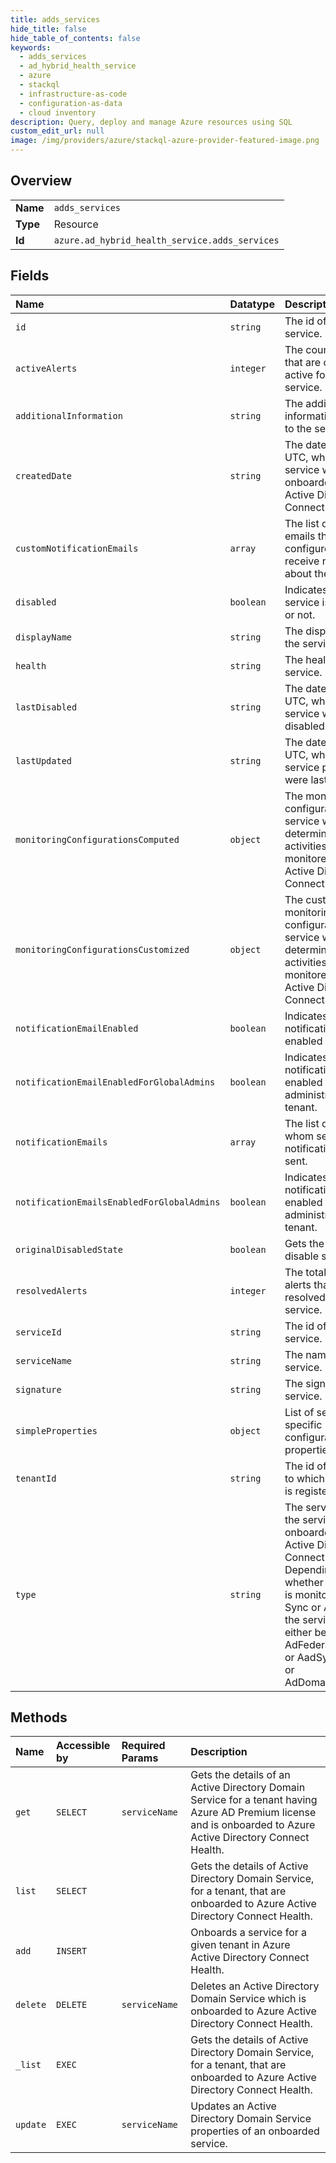 ```yaml
---
title: adds_services
hide_title: false
hide_table_of_contents: false
keywords:
  - adds_services
  - ad_hybrid_health_service
  - azure    
  - stackql
  - infrastructure-as-code
  - configuration-as-data
  - cloud inventory
description: Query, deploy and manage Azure resources using SQL
custom_edit_url: null
image: /img/providers/azure/stackql-azure-provider-featured-image.png
---
```

  
    

## Overview
<table><tbody>
<tr><td><b>Name</b></td><td><code>adds_services</code></td></tr>
<tr><td><b>Type</b></td><td>Resource</td></tr>
<tr><td><b>Id</b></td><td><code>azure.ad_hybrid_health_service.adds_services</code></td></tr>
</tbody></table>

## Fields
| Name | Datatype | Description |
|:-----|:---------|:------------|
| `id` | `string` | The id of the service. |
| `activeAlerts` | `integer` | The count of alerts that are currently active for the service. |
| `additionalInformation` | `string` | The additional information related to the service. |
| `createdDate` | `string` | The date and time, in UTC, when the service was onboarded to Azure Active Directory Connect Health. |
| `customNotificationEmails` | `array` | The list of additional emails that are configured to receive notifications about the service. |
| `disabled` | `boolean` | Indicates if the service is disabled or not. |
| `displayName` | `string` | The display name of the service. |
| `health` | `string` | The health of the service. |
| `lastDisabled` | `string` | The date and time, in UTC, when the service was last disabled. |
| `lastUpdated` | `string` | The date or time , in UTC, when the service properties were last updated. |
| `monitoringConfigurationsComputed` | `object` | The monitoring configuration of the service which determines what activities are monitored by Azure Active Directory Connect Health. |
| `monitoringConfigurationsCustomized` | `object` | The customized monitoring configuration of the service which determines what activities are monitored by Azure Active Directory Connect Health. |
| `notificationEmailEnabled` | `boolean` | Indicates if email notification is enabled or not. |
| `notificationEmailEnabledForGlobalAdmins` | `boolean` | Indicates if email notification is enabled for global administrators of the tenant. |
| `notificationEmails` | `array` | The list of emails to whom service notifications will be sent. |
| `notificationEmailsEnabledForGlobalAdmins` | `boolean` | Indicates if email notification is enabled for global administrators of the tenant. |
| `originalDisabledState` | `boolean` | Gets the original disable state. |
| `resolvedAlerts` | `integer` | The total count of alerts that has been resolved for the service. |
| `serviceId` | `string` | The id of the service. |
| `serviceName` | `string` | The name of the service. |
| `signature` | `string` | The signature of the service. |
| `simpleProperties` | `object` | List of service specific configuration properties. |
| `tenantId` | `string` | The id of the tenant to which the service is registered to. |
| `type` | `string` | The service type for the services onboarded to Azure Active Directory Connect Health. Depending on whether the service is monitoring, ADFS, Sync or ADDS roles, the service type can either be AdFederationService or AadSyncService or AdDomainService. |
## Methods
| Name | Accessible by | Required Params | Description |
|:-----|:--------------|:----------------|:------------|
| `get` | `SELECT` | `serviceName` | Gets the details of an Active Directory Domain Service for a tenant having Azure AD Premium license and is onboarded to Azure Active Directory Connect Health. |
| `list` | `SELECT` |  | Gets the details of Active Directory Domain Service, for a tenant, that are onboarded to Azure Active Directory Connect Health. |
| `add` | `INSERT` |  | Onboards a service for a given tenant in Azure Active Directory Connect Health. |
| `delete` | `DELETE` | `serviceName` | Deletes an Active Directory Domain Service which is onboarded to Azure Active Directory Connect Health. |
| `_list` | `EXEC` |  | Gets the details of Active Directory Domain Service, for a tenant, that are onboarded to Azure Active Directory Connect Health. |
| `update` | `EXEC` | `serviceName` | Updates an Active Directory Domain Service properties of an onboarded service. |
